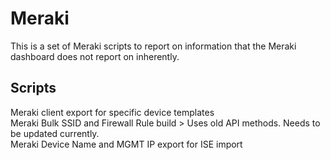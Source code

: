 # Meraki
 
This is a set of Meraki scripts to report on information that the Meraki dashboard does not report on inherently.

Scripts
--------
Meraki client export for specific device templates </br>
Meraki Bulk SSID and Firewall Rule build > Uses old API methods. Needs to be updated currently. </br>
Meraki Device Name and MGMT IP export for ISE import </br>